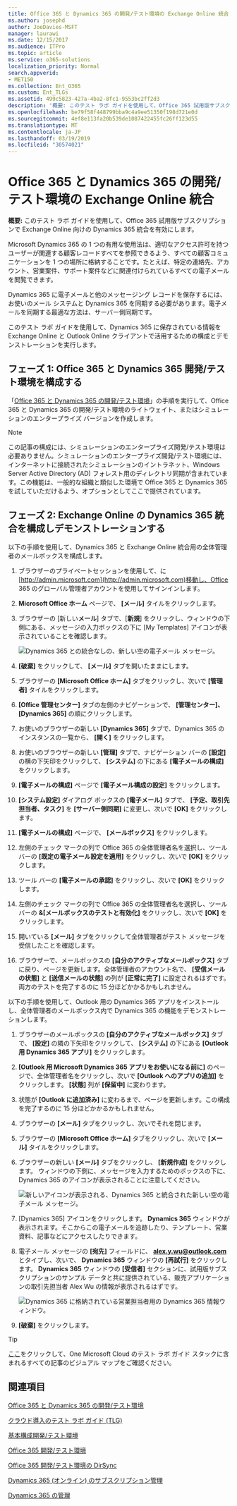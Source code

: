 ```yaml
---
title: Office 365 と Dynamics 365 の開発/テスト環境の Exchange Online 統合
ms.author: josephd
author: JoeDavies-MSFT
manager: laurawi
ms.date: 12/15/2017
ms.audience: ITPro
ms.topic: article
ms.service: o365-solutions
localization_priority: Normal
search.appverid:
- MET150
ms.collection: Ent_O365
ms.custom: Ent_TLGs
ms.assetid: 499c5823-427a-4ba2-8fc1-9553bc2ff2d3
description: '概要: このテスト ラボ ガイドを使用して、Office 365 試用版サブスクリプションで Exchange Online 向けの Dynamics 365 統合を有効にします。'
ms.openlocfilehash: be79f58f448799bba9c4a9ee51350f198d721e0d
ms.sourcegitcommit: 4ef8e113fa20b539de1087422455fc26ff123d55
ms.translationtype: MT
ms.contentlocale: ja-JP
ms.lasthandoff: 03/19/2019
ms.locfileid: "30574021"
---
```

# <a name="exchange-online-integration-for-your-office-365-and-dynamics-365-devtest-environment"></a>Office 365 と Dynamics 365 の開発/テスト環境の Exchange Online 統合

 **概要:** このテスト ラボ ガイドを使用して、Office 365 試用版サブスクリプションで Exchange Online 向けの Dynamics 365 統合を有効にします。
  
Microsoft Dynamics 365 の 1 つの有用な使用法は、適切なアクセス許可を持つユーザーが関連する顧客レコードすべてを参照できるよう、すべての顧客コミュニケーションを 1 つの場所に格納することです。たとえば、特定の連絡先、アカウント、営業案件、サポート案件などに関連付けられているすべての電子メールを閲覧できます。
  
Dynamics 365 に電子メールと他のメッセージング レコードを保存するには、お使いのメール システムと Dynamics 365 を同期する必要があります。電子メールを同期する最適な方法は、サーバー側同期です。
  
このテスト ラボ ガイドを使用して、Dynamics 365 に保存されている情報を Exchange Online と Outlook Online クライアントで活用するための構成とデモンストレーションを実行します。 
  
## <a name="phase-1-build-out-the-office-365-and-dynamics-365-devtest-environment"></a>フェーズ 1: Office 365 と Dynamics 365 開発/テスト環境を構成する

「[Office 365 と Dynamics 365 の開発/テスト環境](office-365-and-dynamics-365-dev-test-environment.md)」の手順を実行して、Office 365 と Dynamics 365 の開発/テスト環境のライトウェイト、またはシミュレーションのエンタープライズ バージョンを作成します。
  
> [!NOTE]
> この記事の構成には、シミュレーションのエンタープライズ開発/テスト環境は必要ありません。シミュレーションのエンタープライズ開発/テスト環境には、インターネットに接続されたシミュレーションのイントラネット、Windows Server Active Directory (AD) フォレスト用のディレクトリ同期が含まれています。この機能は、一般的な組織と類似した環境で Office 365 と Dynamics 365 を試していただけるよう、オプションとしてここで提供されています。 
  
## <a name="phase-2-configure-and-demonstrate-dynamics-365-integration-in-exchange-online"></a>フェーズ 2: Exchange Online の Dynamics 365 統合を構成しデモンストレーションする

以下の手順を使用して、Dynamics 365 と Exchange Online 統合用の全体管理者のメールボックスを構成します。
  
1. ブラウザーのプライベートセッションを使用して、に[http://admin.microsoft.com](http://admin.microsoft.com)移動し、Office 365 のグローバル管理者アカウントを使用してサインインします。
    
2. **Microsoft Office ホーム** ページで、 **[メール]** タイルをクリックします。
    
3. ブラウザーの [新しい**メール**] タブで、[**新規**] をクリックし、ウィンドウの下側にある、メッセージの入力ボックスの下に [My Templates] アイコンが表示されていることを確認します。
    
     ![Dynamics 365 との統合なしの、新しい空の電子メール メッセージ。](media/879b54fd-a68f-4581-9f89-d5050df6f4de.png)
  
4. **[破棄]** をクリックして、 **[メール]** タブを開いたままにします。
    
5. ブラウザーの **[Microsoft Office ホーム]** タブをクリックし、次いで **[管理者]** タイルをクリックします。
    
6. **[Office 管理センター]** タブの左側のナビゲーションで、 **[管理センター]、[Dynamics 365]** の順にクリックします。
    
7. お使いのブラウザーの新しい **[Dynamics 365]** タブで、Dynamics 365 のインスタンスの一覧から、 **[開く]** をクリックします。
    
8. お使いのブラウザーの新しい **[管理]** タブで、ナビゲーション バーの **[設定]** の横の下矢印をクリックして、 **[システム]** の下にある **[電子メールの構成]** をクリックします。
    
9.  **[電子メールの構成]** ページで **[電子メール構成の設定]** をクリックします。
    
10. **[システム設定]** ダイアログ ボックスの **[電子メール]** タブで、 **[予定、取引先担当者、タスク]** を **[サーバー側同期]** に変更し、次いで **[OK]** をクリックします。
    
11. **[電子メールの構成]** ページで、 **[メールボックス]** をクリックします。
    
12. 左側のチェック マークの列で Office 365 の全体管理者名を選択し、ツール バーの **[既定の電子メール設定を適用]** をクリックし、次いで **[OK]** をクリックします。
    
13. ツール バーの **[電子メールの承認]** をクリックし、次いで **[OK]** をクリックします。
    
14. 左側のチェック マークの列で Office 365 の全体管理者名を選択し、ツール バーの **&amp;[メールボックスのテストと有効化]** をクリックし、次いで **[OK]** をクリックします。
    
15. 開いている **[メール]** タブをクリックして全体管理者がテスト メッセージを受信したことを確認します。
    
16. ブラウザーで、メールボックスの **[自分のアクティブなメールボックス]** タブに戻り、ページを更新します。全体管理者のアカウント名で、 **[受信メールの状態]** と **[送信メールの状態]** の列が **[正常に完了]** に設定されるはずです。両方のテストを完了するのに 15 分ほどかかるかもしれません。
    
以下の手順を使用して、Outlook 用の Dynamics 365 アプリをインストールし、全体管理者のメールボックス内で Dynamics 365 の機能をデモンストレーションします。
  
1. ブラウザーのメールボックスの **[自分のアクティブなメールボックス]** タブで、 **[設定]** の隣の下矢印をクリックして、 **[システム]** の下にある **[Outlook 用 Dynamics 365 アプリ]** をクリックします。
    
2. **[Outlook 用 Microsoft Dynamics 365 アプリをお使いになる前に]** のページで、全体管理者名をクリックし、次いで **[Outlook へのアプリの追加]** をクリックします。 **[状態]** 列が **[保留中]** に変わります。
    
3. 状態が **[Outlook に追加済み]** に変わるまで、ページを更新します。この構成を完了するのに 15 分ほどかかるかもしれません。
    
4. ブラウザーの **[メール]** タブをクリックし、次いでそれを閉じます。
    
5. ブラウザーの **[Microsoft Office ホーム]** タブをクリックし、次いで **[メール]** タイルをクリックします。
    
6. ブラウザーの新しい **[メール]** タブをクリックし、 **[新規作成]** をクリックします。 ウィンドウの下側に、メッセージを入力するためのボックスの下に、Dynamics 365 のアイコンが表示されることに注意してください。
    
     ![新しいアイコンが表示される、Dynamics 365 と統合された新しい空の電子メール メッセージ。](media/ecb822e1-45fe-4481-99a1-294317d1d2de.png)
  
7. [Dynamics 365] アイコンをクリックします。 **Dynamics 365** ウィンドウが表示されます。そこからこの電子メールを追跡したり、テンプレート、営業資料、記事などにアクセスしたりできます。
    
8. 電子メール メッセージの **[宛先]** フィールドに、 **alex.y.wu@outlook.com** とタイプし、次いで、 **Dynamics 365** ウィンドウの **[再試行]** をクリックします。 **Dynamics 365** ウィンドウの **[受信者]** セクションに、試用版サブスクリプションのサンプル データと共に提供されている、販売アプリケーションの取引先担当者 Alex Wu の情報が表示されるはずです。
    
     ![Dynamics 365 に格納されている営業担当者用の Dynamics 365 情報ウィンドウ。](media/a010fa5f-3f1b-47d4-ab5e-d00d85a24a3f.png)
  
9. **[破棄]** をクリックします。

> [!TIP]
> [ここ](http://aka.ms/catlgstack)をクリックして、One Microsoft Cloud のテスト ラボ ガイド スタックに含まれるすべての記事のビジュアル マップをご確認ください。
    
## <a name="see-also"></a>関連項目

[Office 365 と Dynamics 365 の開発/テスト環境](office-365-and-dynamics-365-dev-test-environment.md)
  
[クラウド導入のテスト ラボ ガイド (TLG)](cloud-adoption-test-lab-guides-tlgs.md)
  
[基本構成開発/テスト環境](base-configuration-dev-test-environment.md)
  
[Office 365 開発/テスト環境](office-365-dev-test-environment.md)
  
[Office 365 開発/テスト環境の DirSync](dirsync-for-your-office-365-dev-test-environment.md)

[Dynamics 365 (オンライン) のサブスクリプション管理](https://technet.microsoft.com/library/jj679903.aspx)
  
[Dynamics 365 の管理](https://technet.microsoft.com/library/dn531101.aspx)


